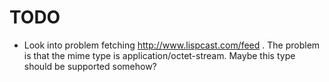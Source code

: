 
# TODO

* Look into problem fetching http://www.lispcast.com/feed . The problem is that
the mime type is application/octet-stream. Maybe this type should be supported
somehow?
